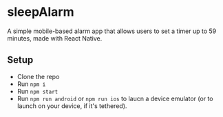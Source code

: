 # sleepAlarm

A simple mobile-based alarm app that allows users to set a timer up to 59 minutes, made with React Native.

## Setup

 - Clone the repo
 - Run `npm i`
 - Run `npm start`
 - Run `npm run android` or `npm run ios` to laucn a device emulator (or to launch on your device, if it's tethered).
